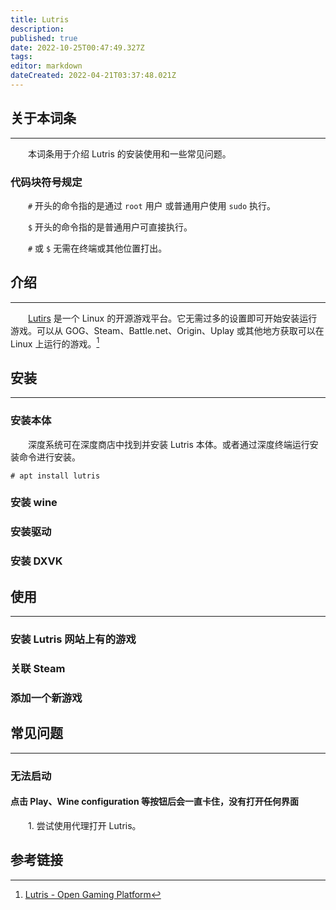 ```yaml
---
title: Lutris
description: 
published: true
date: 2022-10-25T00:47:49.327Z
tags: 
editor: markdown
dateCreated: 2022-04-21T03:37:48.021Z
---
```


## 关于本词条

---
　　本词条用于介绍 Lutris 的安装使用和一些常见问题。

### 代码块符号规定

　　`#` 开头的命令指的是通过 `root` 用户 或普通用户使用 `sudo` 执行。

　　`$` 开头的命令指的是普通用户可直接执行。

　　`#` 或 `$` 无需在终端或其他位置打出。

## 介绍

---
　　[Lutirs](https://lutris.net/) 是一个 Linux 的开源游戏平台。它无需过多的设置即可开始安装运行游戏。可以从 GOG、Steam、Battle.net、Origin、Uplay 或其他地方获取可以在 Linux 上运行的游戏。[^Lutris介绍]

[^Lutris介绍]: [Lutris - Open Gaming Platform](https://lutris.net/)

## 安装

---

### 安装本体

　　深度系统可在深度商店中找到并安装 Lutris 本体。或者通过深度终端运行安装命令进行安装。

```
# apt install lutris
```

### 安装 wine

### 安装驱动

### 安装 DXVK

## 使用

---

### 安装 Lutris 网站上有的游戏

### 关联 Steam

### 添加一个新游戏

## 常见问题

---

### 无法启动

#### 点击 Play、Wine configuration 等按钮后会一直卡住，没有打开任何界面

　　1. 尝试使用代理打开 Lutris。

## 参考链接
